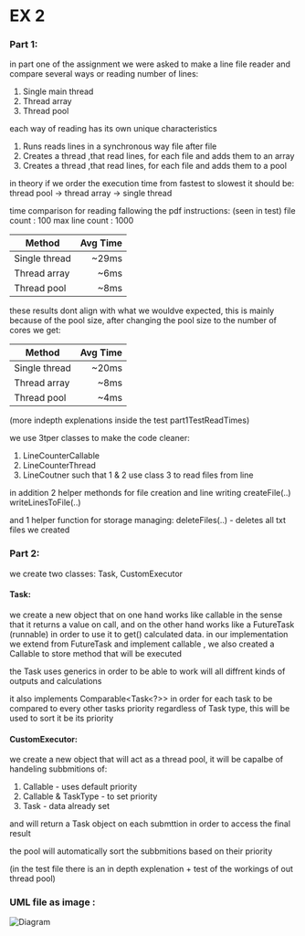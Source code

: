 # EX 2

### Part 1:
in part one of the assignment we were asked to make a line file reader and compare
several ways or reading number of lines:
1. Single main thread
2. Thread array
3. Thread pool

each way of reading has its own unique characteristics
1. Runs reads lines in a synchronous way file after file
2. Creates a thread ,that read lines, for each file and adds them to an array
2. Creates a thread ,that read lines, for each file and adds them to a pool

in theory if we order the execution time from fastest to slowest it should be:
thread pool -> thread array -> single thread

time comparison for reading fallowing the pdf instructions: (seen in test)
file count : 100
max line count : 1000

|    Method     |   Avg Time    |
| ------------- |--------------:|
| Single thread | ~29ms         |
| Thread array  | ~6ms          |
| Thread pool   | ~8ms          | 

these results dont align with what we wouldve expected, this is mainly because of the
pool size, after changing the pool size to the number of cores we get: 

|    Method     |   Avg Time    |
| ------------- |--------------:|
| Single thread | ~20ms         |
| Thread array  | ~8ms          |
| Thread pool   | ~4ms          | 

(more indepth explenations inside the test part1TestReadTimes)

we use 3tper classes to make the code cleaner:
1. LineCounterCallable
2. LineCounterThread
3. LineCoutner
such that 1 & 2 use class 3 to read files from line 

in addition 2 helper methonds for file creation and line writing
createFile(..)
writeLinesToFile(..)

and 1 helper function for storage managing:
deleteFiles(..) - deletes all txt files we created


### Part 2:
we create two classes: Task, CustomExecutor

#### Task:
we create a new object that on one hand works like callable in the sense that 
it returns a value on call, and on the other hand works like a FutureTask (runnable)
in order to use it to get() calculated data. in our implementation we extend from
FutureTask<T> and implement callable<T> , we also created a Callable to store method 
that will be executed

the Task uses generics in order to be able to work will all diffrent kinds of
outputs and calculations

it also implements Comparable<Task<?>> in order for each task to be compared to
every other tasks priority regardless of Task type, this will be used to sort it
be its priority

#### CustomExecutor:
we create a new object that will act as a thread pool, it will be capalbe of handeling
subbmitions of:
1. Callable - uses default priority
2. Callable & TaskType - to set priority
3. Task - data already set

and will return a Task<T> object on each submttion in order to access the final result

the pool will automatically sort the subbmitions based on their priority

(in the test file there is an in depth explenation + test of the workings of out thread pool)


### UML file as image : 
![Diagram](https://user-images.githubusercontent.com/118988238/212318634-479cbf2a-1c89-4dc9-adb2-525587d53e79.png)
